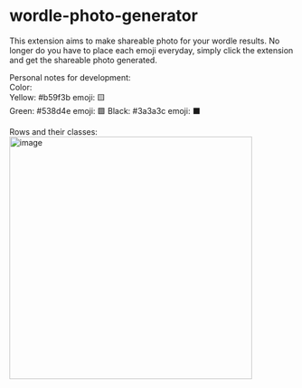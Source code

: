 # wordle-photo-generator


This extension aims to make shareable photo for your wordle results. No longer do you have to place each emoji everyday, simply click the extension and get the shareable photo generated. 

Personal notes for development:\
Color: \
Yellow: #b59f3b emoji: 🟨\
Green: #538d4e emoji: 🟩
Black: #3a3a3c emoji: ⬛


Rows and their classes:
<img width="429" alt="image" src="https://github.com/aryanv175/wordle-photo-generator/assets/91381804/9f8bd542-44e9-4109-ba4e-2d0efef3dbc4">
